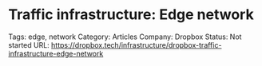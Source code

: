 # Traffic infrastructure: Edge network

Tags: edge, network
Category: Articles
Company: Dropbox
Status: Not started
URL: https://dropbox.tech/infrastructure/dropbox-traffic-infrastructure-edge-network